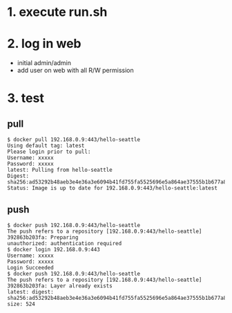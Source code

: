 # 1. execute run.sh
# 2. log in web 
* initial admin/admin
* add user on web with all R/W permission
# 3. test
## pull
```
$ docker pull 192.168.0.9:443/hello-seattle
Using default tag: latest
Please login prior to pull:
Username: xxxxx
Password: xxxxx
latest: Pulling from hello-seattle
Digest: sha256:ad53292b48aeb3e4e36a3e6094b41fd755fa5525696e5a864ae37555b1b677a8
Status: Image is up to date for 192.168.0.9:443/hello-seattle:latest
```
## push
```
$ docker push 192.168.0.9:443/hello-seattle
The push refers to a repository [192.168.0.9:443/hello-seattle]
392863b203fa: Preparing 
unauthorized: authentication required
$ docker login 192.168.0.9:443
Username: xxxxx
Password: xxxxx
Login Succeeded
$ docker push 192.168.0.9:443/hello-seattle
The push refers to a repository [192.168.0.9:443/hello-seattle]
392863b203fa: Layer already exists 
latest: digest: sha256:ad53292b48aeb3e4e36a3e6094b41fd755fa5525696e5a864ae37555b1b677a8 size: 524
```
